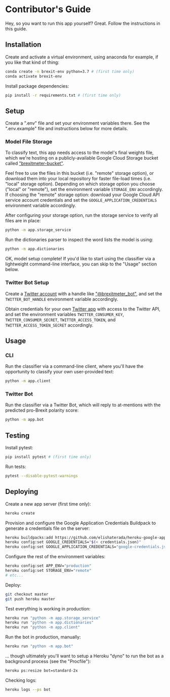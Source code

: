 # Contributor's Guide

Hey, so you want to run this app yourself? Great. Follow the instructions in this guide.

## Installation

Create and activate a virtual environment, using anaconda for example, if you like that kind of thing:

```sh
conda create -n brexit-env python=3.7 # (first time only)
conda activate brexit-env
```

Install package dependencies:

```sh
pip install -r requirements.txt # (first time only)
```

## Setup

Create a ".env" file and set your environment variables there. See the ".env.example" file and instructions below for more details.

### Model File Storage

To classify text, this app needs access to the model's final weights file, which we're hosting on a publicly-available Google Cloud Storage bucket called ["brexitmeter-bucket"](https://console.cloud.google.com/storage/browser/brexitmeter-bucket/).

Feel free to use the files in this bucket (i.e. "remote" storage option), or download them into your local repository for faster file-load times (i.e. "local" storage option). Depending on which storage option you choose ("local" or "remote"), set the environment variable `STORAGE_ENV` accordingly. If choosing the "remote" storage option: download your Google Cloud API service account credentials and set the `GOOGLE_APPLICATION_CREDENTIALS` environment variable accordingly.

After configuring your storage option, run the storage service to verify all files are in place:

```sh
python -m app.storage_service
```

Run the dictionaries parser to inspect the word lists the model is using:

```sh
python -m app.dictionaries
```

OK, model setup complete! If you'd like to start using the classifier via a lightweight command-line interface, you can skip to the "Usage" section below.

### Twitter Bot Setup

Create a [Twitter account](https://twitter.com/) with a handle like ["@brexitmeter_bot"](https://twitter.com/brexitmeter_bot), and set the `TWITTER_BOT_HANDLE` environment variable accordingly.

Obtain credentials for your own [Twitter app](https://developer.twitter.com/) with access to the Twitter API, and set the environment variables `TWITTER_CONSUMER_KEY`, `TWITTER_CONSUMER_SECRET`, `TWITTER_ACCESS_TOKEN`, and `TWITTER_ACCESS_TOKEN_SECRET` accordingly.

## Usage

### CLI

Run the classifier via a command-line client, where you'll have the opportunity to classify your own user-provided text:

```sh
python -m app.client
```

### Twitter Bot

Run the classifier via a Twitter Bot, which will reply to at-mentions with the predicted pro-Brexit polarity score:

```sh
python -m app.bot
```

## Testing

Install pytest:

```sh
pip install pytest # (first time only)
```

Run tests:

```sh
pytest --disable-pytest-warnings
```

## Deploying

Create a new app server (first time only):

```sh
heroku create
```

Provision and configure the Google Application Credentials Buildpack to generate a credentials file on the server:

```sh
heroku buildpacks:add https://github.com/elishaterada/heroku-google-application-credentials-buildpack
heroku config:set GOOGLE_CREDENTIALS="$(< credentials.json)"
heroku config:set GOOGLE_APPLICATION_CREDENTIALS="google-credentials.json"
```

Configure the rest of the environment variables:

```sh
heroku config:set APP_ENV="production"
heroku config:set STORAGE_ENV="remote"
# etc...
```

Deploy:

```sh
git checkout master
git push heroku master
```

Test everything is working in production:

```sh
heroku run "python -m app.storage_service"
heroku run "python -m app.dictionaries"
heroku run "python -m app.client"
```

Run the bot in production, manually:

```sh
heroku run "python -m app.bot"
```

... though ultimately you'll want to setup a Heroku "dyno" to run the bot as a background process (see the "Procfile"):

```sh
heroku ps:resize bot=standard-2x
```

Checking logs:

```sh
heroku logs --ps bot
```
